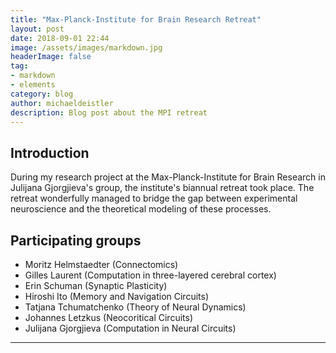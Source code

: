 ```yaml
---
title: "Max-Planck-Institute for Brain Research Retreat"
layout: post
date: 2018-09-01 22:44
image: /assets/images/markdown.jpg
headerImage: false
tag:
- markdown
- elements
category: blog
author: michaeldeistler
description: Blog post about the MPI retreat
---
```


## Introduction
During my research project at the Max-Planck-Institute for Brain Research in Julijana Gjorgjieva's group, the institute's biannual retreat took place. The retreat wonderfully managed to bridge the gap between experimental neuroscience and the theoretical modeling of these processes.

## Participating groups
* Moritz Helmstaedter (Connectomics)
* Gilles Laurent (Computation in three-layered cerebral cortex)
* Erin Schuman (Synaptic Plasticity)
* Hiroshi Ito (Memory and Navigation Circuits)
* Tatjana Tchumatchenko (Theory of Neural Dynamics)
* Johannes Letzkus (Neocoritical Circuits)
* Julijana Gjorgjieva (Computation in Neural Circuits)

---
